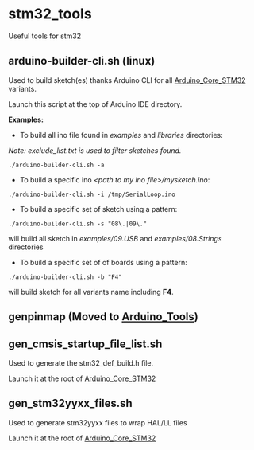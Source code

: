 # stm32_tools
Useful tools for stm32

## arduino-builder-cli.sh (linux)
Used to build sketch(es) thanks Arduino CLI for all [Arduino_Core_STM32](https://github.com/stm32duino/Arduino_Core_STM32) variants.

Launch this script at the top of Arduino IDE directory.

**Examples:** 
  * To build all ino file found in _examples_ and  _libraries_ directories:
  
_Note: exclude_list.txt is used to filter sketches found._
  
`./arduino-builder-cli.sh -a`
  * To build a specific ino _\<path to my ino file\>/mysketch.ino_:
  
`./arduino-builder-cli.sh -i /tmp/SerialLoop.ino`
  * To build a specific set of sketch using a pattern:
  
`./arduino-builder-cli.sh -s "08\.|09\."`

will build all sketch in _examples/09.USB_ and _examples/08.Strings_ directories
  * To build a specific set of of boards using a pattern:
  
`./arduino-builder-cli.sh -b "F4"`

will build sketch for all variants name including **F4**.

## genpinmap (Moved to [Arduino_Tools](https://github.com/stm32duino/Arduino_Tools))

## gen_cmsis_startup_file_list.sh
Used to generate the stm32_def_build.h file.

Launch it at the root of [Arduino_Core_STM32](https://github.com/stm32duino/Arduino_Core_STM32)

## gen_stm32yyxx_files.sh
Used to generate stm32yyxx files to wrap HAL/LL files

Launch it at the root of [Arduino_Core_STM32](https://github.com/stm32duino/Arduino_Core_STM32)
